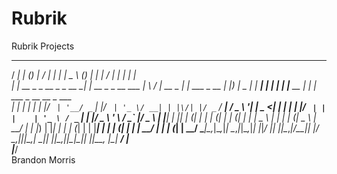 # Rubrik
Rubrik Projects
   _____                     _ _                   __  __           _              ____        _ _     _    _____ _           _ _                        
  / ____|                   | (_)                 |  \/  |         | |            |  _ \      (_) |   | |  / ____| |         | | |                       
 | |  __ _   _  __ _ _ __ __| |_  __ _ _ __  ___  | \  / | __ _ ___| |_ ___ _ __  | |_) |_   _ _| | __| | | |    | |__   __ _| | | ___ _ __   __ _  ___  
 | | |_ | | | |/ _` | '__/ _` | |/ _` | '_ \/ __| | |\/| |/ _` / __| __/ _ \ '__| |  _ <| | | | | |/ _` | | |    | '_ \ / _` | | |/ _ \ '_ \ / _` |/ _ \ 
 | |__| | |_| | (_| | | | (_| | | (_| | | | \__ \ | |  | | (_| \__ \ |_  __/ |    | |_) | |_| | | | (_| | | |____| | | | (_| | | |  __/ | | | (_| |  __/ 
  \_____|\__,_|\__,_|_|  \__,_|_|\__,_|_| |_|___/ |_|  |_|\__,_|___/\__\___|_|    |____/ \__,_|_|_|\__,_|  \_____|_| |_|\__,_|_|_|\___|_| |_|\__, |\___| 
                                                                                                                                              __/ |                  
                                                                                                                                             |___/                   
                                                                                                                                             Brandon Morris
